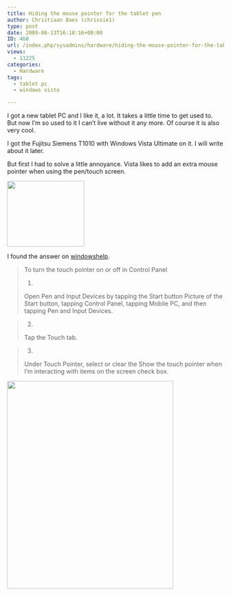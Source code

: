 ```yaml
---
title: Hiding the mouse pointer for the tablet pen
author: Christiaan Baes (chrissie1)
type: post
date: 2009-06-13T16:18:16+00:00
ID: 468
url: /index.php/sysadmins/hardware/hiding-the-mouse-pointer-for-the-tablet/
views:
  - 11225
categories:
  - Hardware
tags:
  - tablet pc
  - windows vista

---
```

I got a new tablet PC and I like it, a lot. It takes a little time to get used to. But now I&#8217;m so used to it I can&#8217;t live without it any more. Of course it is also very cool.

I got the Fujitsu Siemens T1010 with Windows Vista Ultimate on it. I will write about it later.

But first I had to solve a little annoyance. Vista likes to add an extra mouse pointer when using the pen/touch screen.

<div class="image_block">
  <img src="https://lessthandot.z19.web.core.windows.net/wp-content/uploads/blogs/SysAdmins/pen1.jpg" alt="" title="" width="179" height="153" />
</div>

I found the answer on [windowshelp][1].

> To turn the touch pointer on or off in Control Panel
> 
> 1. 
> 
> Open Pen and Input Devices by tapping the Start button Picture of the Start button, tapping Control Panel, tapping Mobile PC, and then tapping Pen and Input Devices.
  
> 2. 
> 
> Tap the Touch tab.
  
> 3. 
> 
> Under Touch Pointer, select or clear the Show the touch pointer when I’m interacting with items on the screen check box. 

<div class="image_block">
  <img src="https://lessthandot.z19.web.core.windows.net/wp-content/uploads/blogs/SysAdmins/pen2.jpg" alt="" title="" width="386" height="484" />
</div>

 [1]: http://windowshelp.microsoft.com/windows/en-us/help/ddea43b3-a732-4b18-8992-b23c3fdc25fc1033.mspx
